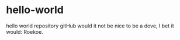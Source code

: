 # hello-world
hello world repository gitHub
would it not be nice to be a dove, I bet it would: Roekoe. 
